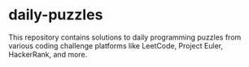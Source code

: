 # daily-puzzles
This repository contains solutions to daily programming puzzles from various coding challenge platforms like LeetCode, Project Euler, HackerRank, and more. 
